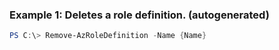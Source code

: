 ### Example 1: Deletes a role definition. (autogenerated)
```powershell
PS C:\> Remove-AzRoleDefinition -Name {Name}
```

